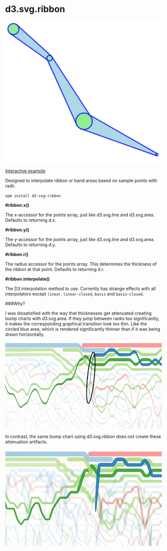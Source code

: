 d3.svg.ribbon
===============

![d3.svg.ribbon](images/example.png)

[Interactive example](http://bl.ocks.org/emeeks/a1e48992be56681e3f93)

Designed to interpolate ribbon or band areas based on sample points with radii.

`npm install d3-svg-ribbon`

**#ribbon.x()**

The x-accessor for the points array, just like d3.svg.line and d3.svg.area. Defaults to returning d.x.

**#ribbon.y()**

The y-accessor for the points array, just like d3.svg.line and d3.svg.area. Defaults to returning d.y.

**#ribbon.r()**

The radius accessor for the points array. This determines the thickness of the ribbon at that point. Defaults to returning d.r.

**#ribbon.interpolate()**

The D3 interpolation method to use. Currently has strange effects with all interpolators except `linear`, `linear-closed`, `basis` and `basis-closed`.

###Why?

I was dissatisfied with the way that thicknesses get attenuated creating bump charts with d3.svg.area. If they jump between ranks too significantly, it makes the corresponding graphical transition look too thin. Like the circled blue area, which is rendered significantly thinner than if it was being drawn horizontally.

![d3.svg.ribbon](images/area_bump.png)

In contrast, the same bump chart using d3.svg.ribbon does not create these attenuation artifacts.

![d3.svg.ribbon](images/ribbon_bump.png)
